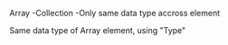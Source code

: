 Array
-Collection
-Only same data type accross element

Same data type of Array element, using "Type"